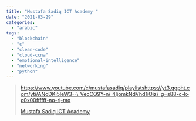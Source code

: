```yaml
---
title: "Mustafa Sadiq ICT Academy "
date: "2021-03-29"
categories:
  - "arabic"
tags:
  - "blockchain"
  - "c"
  - "clean-code"
  - "cloud-ccna"
  - "emotional-intelligence"
  - "networking"
  - "python"
---
```


> https://www.youtube.com/c/mustafasadiq/playlistshttps://yt3.ggpht.com/yti/ANoDKi5leW3--\_VecCQ9Y-n\_4ljomkNdVhd1iOiz\_g=s88-c-k-c0x00ffffff-no-rj-mo
>
> [Mustafa Sadiq ICT Academy ](https://www.youtube.com/c/mustafasadiq/playlists)
